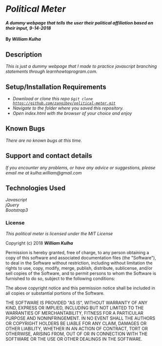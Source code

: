 # _Political Meter_

#### _A dummy webpage that tells the user their political affiliation based on their input, 9-14-2018_

#### By _**William Kulha**_

## Description

_This is just a dummy webpage that I made to practice javascript branching statements through learnhowtoprogram.com._

## Setup/Installation Requirements

* _Download or clone this repo <code>$git clone https://github.com/zangiboy/political-meter.git</code>_
* _Navigate to the folder where you saved this repository._
* _Open index.html with the browser of your choice and enjoy_


## Known Bugs

_There are no known bugs at this time._

## Support and contact details

_If you encounter any problems, or have any advice or suggestions, please email me at kulha.william@gmail.com_

## Technologies Used

_Javascript_\
_jQuery_\
_Bootstrap3_

### License

*This political meter is licensed under the MIT License*

Copyright (c) 2018 **_William Kulha_**

Permission is hereby granted, free of charge, to any person obtaining a copy of this software and associated documentation files (the "Software"), to deal in the Software without restriction, including without limitation the rights to use, copy, modify, merge, publish, distribute, sublicense, and/or sell copies of the Software, and to permit persons to whom the Software is furnished to do so, subject to the following conditions:

The above copyright notice and this permission notice shall be included in all copies or substantial portions of the Software.

THE SOFTWARE IS PROVIDED "AS IS", WITHOUT WARRANTY OF ANY KIND, EXPRESS OR IMPLIED, INCLUDING BUT NOT LIMITED TO THE WARRANTIES OF MERCHANTABILITY, FITNESS FOR A PARTICULAR PURPOSE AND NONINFRINGEMENT. IN NO EVENT SHALL THE AUTHORS OR COPYRIGHT HOLDERS BE LIABLE FOR ANY CLAIM, DAMAGES OR OTHER LIABILITY, WHETHER IN AN ACTION OF CONTRACT, TORT OR OTHERWISE, ARISING FROM, OUT OF OR IN CONNECTION WITH THE SOFTWARE OR THE USE OR OTHER DEALINGS IN THE SOFTWARE.

